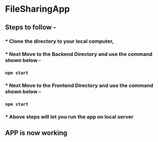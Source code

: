 # FileSharingApp
## Steps to follow - 

### * Clone the directory to your local computer,
### * Next Move to the Backend Directory and use the command shown below -
### ```npm start```
### * Next Move to the Frontend Directory and use the command shown below -
### ```npm start```
### * Above steps will let you run the app on local server




## APP is now working

